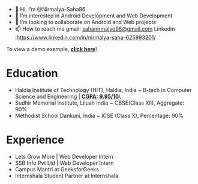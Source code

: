 - 👋 Hi, I’m @Nirmalya-Saha96
- 👀 I’m interested in Android Development and Web Development
- 💞️ I’m looking to collaborate on Android and Web projects
- 📫 How to reach me gmail: sahanirmalyo96@gmail.com
Linkedin :https://www.linkedin.com/in/nirmalya-saha-625993201/

To view a demo example, **[click here](https://nirmalya-saha-portfolio.netlify.app/)**\
<!---
Nirmalya-Saha96/Nirmalya-Saha96 is a ✨ special ✨ repository because its `README.md` (this file) appears on your GitHub profile.
You can click the Preview link to take a look at your changes.
--->

# Education

- Haldia Institute of Technology (HIT), Haldia, India 
~ B-tech in Computer Science and Engineering | **[CGPA: 9.95/10](https://drive.google.com/file/d/1yGMz3c04qAsEyFhdFihpJkj1WYL60shz/view)**\
- Sudhir Memorial Institute, Liluah India
~ CBSE(Class XII), Aggregate: 90%
- Methodist School Dankuni, India 
~ ICSE (Class X), Percentage: 90%


# Experience

- Lets Grow More | Web Developer Intern   
- SSB Info Pvt Ltd | Web Developer Intern
- Campus Mantri at GeeksforGeeks	
- Internshala Student Partner at Internshala	

























